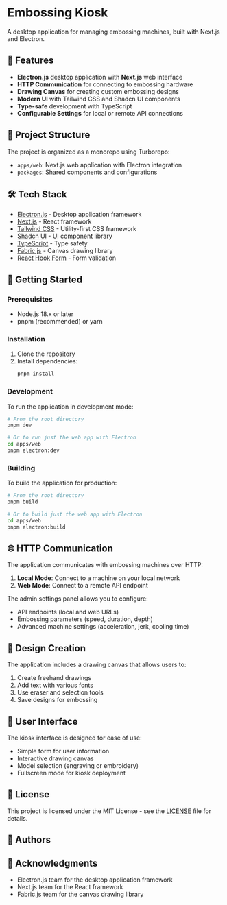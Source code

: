 # Embossing Kiosk

A desktop application for managing embossing machines, built with Next.js and Electron.

## 🚀 Features

- **Electron.js** desktop application with **Next.js** web interface
- **HTTP Communication** for connecting to embossing hardware
- **Drawing Canvas** for creating custom embossing designs
- **Modern UI** with Tailwind CSS and Shadcn UI components
- **Type-safe** development with TypeScript
- **Configurable Settings** for local or remote API connections

## 📁 Project Structure

The project is organized as a monorepo using Turborepo:

- `apps/web`: Next.js web application with Electron integration
- `packages`: Shared components and configurations

## 🛠️ Tech Stack

- [Electron.js](https://www.electronjs.org/) - Desktop application framework
- [Next.js](https://nextjs.org/) - React framework
- [Tailwind CSS](https://tailwindcss.com/) - Utility-first CSS framework
- [Shadcn UI](https://ui.shadcn.com/) - UI component library
- [TypeScript](https://www.typescriptlang.org/) - Type safety
- [Fabric.js](http://fabricjs.com/) - Canvas drawing library
- [React Hook Form](https://react-hook-form.com/) - Form validation

## 🚦 Getting Started

### Prerequisites

- Node.js 18.x or later
- pnpm (recommended) or yarn

### Installation

1. Clone the repository
2. Install dependencies:
   ```bash
   pnpm install
   ```

### Development

To run the application in development mode:

```bash
# From the root directory
pnpm dev

# Or to run just the web app with Electron
cd apps/web
pnpm electron:dev
```

### Building

To build the application for production:

```bash
# From the root directory
pnpm build

# Or to build just the web app with Electron
cd apps/web
pnpm electron:build
```

## 🌐 HTTP Communication

The application communicates with embossing machines over HTTP:

1. **Local Mode**: Connect to a machine on your local network
2. **Web Mode**: Connect to a remote API endpoint

The admin settings panel allows you to configure:
- API endpoints (local and web URLs)
- Embossing parameters (speed, duration, depth)
- Advanced machine settings (acceleration, jerk, cooling time)

## 🎨 Design Creation

The application includes a drawing canvas that allows users to:

1. Create freehand drawings
2. Add text with various fonts
3. Use eraser and selection tools
4. Save designs for embossing

## 📱 User Interface

The kiosk interface is designed for ease of use:
- Simple form for user information
- Interactive drawing canvas
- Model selection (engraving or embroidery)
- Fullscreen mode for kiosk deployment

## 📄 License

This project is licensed under the MIT License - see the [LICENSE](LICENSE) file for details.

## 👥 Authors

## 🙏 Acknowledgments

- Electron.js team for the desktop application framework
- Next.js team for the React framework
- Fabric.js team for the canvas drawing library
